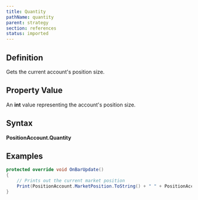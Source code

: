 ```yaml
---
title: Quantity
pathName: quantity
parent: strategy
section: references
status: imported
---
```


## Definition

Gets the current account's position size.

## Property Value

An **int** value representing the account's position size.

## Syntax

**PositionAccount.Quantity**

## Examples

```csharp
protected override void OnBarUpdate()
{ 
    // Prints out the current market position
    Print(PositionAccount.MarketPosition.ToString() + " " + PositionAccount.Quantity.ToString());
}
```
